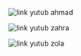 ![link yutub ahmad](https://youtu.be/A9CcaKD3qa0?si=QqN0Mv1GHThwlHpC)

![link yutub zahra](https://www.youtube.com/live/X2RD500CvgQ?si=AaF-yDi8QPD2JHXC)

![link yutub zola](https://www.youtube.com/live/X2RD500CvgQ?si=AaF-yDi8QPD2JHXC)

